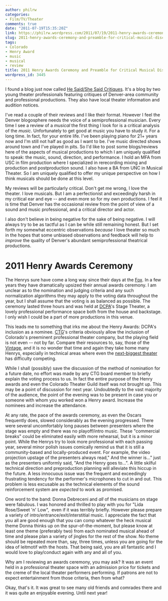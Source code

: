 ```yaml
---
author: philrw
categories:
- Film/TV/Theater
comments: true
date: "2011-07-19T15:35:20Z"
link: https://philrw.wordpress.com/2011/07/19/2011-henry-awards-ceremony-and-preamble-for-critical-musical-discourse/
slug: 2011-henry-awards-ceremony-and-preamble-for-critical-musical-discourse
tags:
- Colorado
- Henry Award
- music
- musical
- review
title: 2011 Henry Awards Ceremony and Preamble for Critical Musical Discourse
wordpress_id: 3445
---
```


I found a blog just now called [He Said/She Said Critiques](https://milehighcritics.wordpress.com/). It's a blog by two young theater professionals featuring critiques of Denver-area community and professional productions. They also have local theater information and audition notices.

I've read a couple of their reviews and I like their format. However I feel the Denver blogosphere needs the voice of a semiprofessional musician. Every time I see a review of a _musical_ the first thing I look for is a critical analysis of the _music_. Unfortunately to get good at music you have to study it. For a long time. In fact, for your entire life. I've been playing piano for 21+ years now and I'm still not half as good as I want to be. I've music directed shows around town and I've played in pits. So I'd like to post some blogs/reviews here of the aspects of musical productions to which I am uniquely qualified to speak: the music, sound, direction, and performance. I hold an MFA from USC in film production where I specialized in rerecording mixing and production and postproduction sound. I also have a BA from UNC in Musical Theater. So I am uniquely qualified to offer my unique perspective on how I think musicals should be done at this level.<!--more-->

My reviews will be particularly critical. Don't get me wrong, I love the theater. I love musicals. But I am a perfectionist and exceedingly harsh in my critical ear and eye -- and even more so for my own productions. I feel it is time that Denver has the occasional review from the point of view of a sound and music professional, and a critical director and actor.

I also don't believe in being negative for the sake of being negative. I will always try to be as tactful as I can be while still remaining honest. But I set forth my somewhat eccentric observations _because_ I love theater so much in the hopes that some unbiased observations and feedback will help to _improve_ the quality of Denver's abundant semiprofessional theatrical productions.


# 2011 Henry Awards Ceremony


The Henrys sure have come a long way since their days at the [Fox](http://aurorafoxartscenter.org/). In a few years they have dramatically upsized their annual awards ceremony. I am unclear as to the nomination and judging criteria and any such normalization algorithms they may apply to the voting data throughout the year, but I shall assume that the voting is as balanced as possible. The ceremony lasted three hours and was held at [DCPA](http://www.denvercenter.org/)'s Stage Theater, a lovely professional performance space both from the house and backstage. I only wish I could be a part of more productions in this venue.

This leads me to something that irks me about the Henry Awards: DCPA's inclusion as a nominee. [CTG](http://www.coloradotheatreguild.org/)'s criteria obviously allow the inclusion of Colorado's preeminent professional theater company, but the playing field is not even -- not by far. Compare their resources to, say, those of the [Vintage](http://www.vintagetheatre.com/), and it is no wonder that time and again they take home many Henrys, especially in technical areas where even the [next-biggest theater](http://arvadacenter.org/) has difficulty competing.

While I shall (possibly) save the discussion of the method of nomination for a future date, no effort was made by any CTG board member to briefly explain the voting process to us. In fact the entire purpose of the Henry awards and even the Colorado Theater Guild itself was not brought up. This may be a point of discussion for next year. Undoubtedly to the vast majority of the audience, the point of the evening was to be present in case you or someone with whom you worked won a Henry award. Increase the nominees and increase the attendance.

At any rate, the pace of the awards ceremony, as even the Oscars frequently does, slowed considerably as the evening progressed. There were several uncomfortably long pauses between presenters where the stage was empty and there was no playoff/intro music. These "commercial breaks" could be eliminated easily with more rehearsal, but it is a minor point. While the Henrys try to look more professional with each passing year, several minor polish issues comically remind us that it is still a community-based and locally-produced event. For example, the video projection upstage of the presenters always read," And the winner is..." just as the presenters uniformly said, "And the Henry goes to...". A little skilful technical direction and preproduction planning will alleviate this hiccup in the future. A less innocuous issue was the frequent and exceedingly frustrating tendency for the performer's microphones to cut in and out. This problem is less excusable as the technical elements of the sound reinforcement system are _expected_ to work as promised.

One word to the band: Donna Debreceni and _all_ of the musicians on stage were fabulous. I was honored and thrilled to play with you for "Lida Rose/Sweet 'n' Low",  even if it was terribly briefly. However please prepare a variety of intro/entrance/exit/interstitial music. I appreciate the fact that you all are good enough that you can comp whatever the heck musical theme Donna thinks up on the spur-of-the-moment, but please know at least one theme (preferably two) from each nominated musical ahead of time and please plan a variety of jingles for the rest of the show. No theme should be repeated more than, say, three times, unless you are going for the idea of leitmotif with the hosts. That being said, you are all fantastic and I would love to play/conduct again with any and all of you.

Why am I reviewing an awards ceremony, you may ask? It was an event held in a professional theater space with an admission price for tickets and the creme of the local theater performers performing. If patrons are not to expect entertainment from those criteria, then from what?

Okay, that's it. It was great to see many old friends and comrades there and it was quite an enjoyable evening. Until next year!

